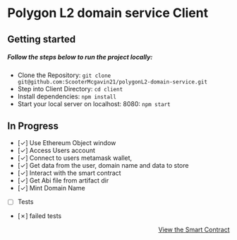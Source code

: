 # Polygon L2 domain service Client

## Getting started

##### Follow the steps below to run the project locally:

- Clone the Repository: `git clone git@github.com:ScooterMcgavin21/polygonL2-domain-service.git`
- Step into Client Directory: `cd client`
- Install dependencies: `npm install`
- Start your local server on localhost: 8080: `npm start`

## In Progress

- [&check;] Use Ethereum Object window
- [&check;] Access Users account
- [&check;] Connect to users metamask wallet,
- [&check;] Get data from the user, domain name and data to store
- [&check;] Interact with the smart contract
- [&check;] Get Abi file from artifact dir
- [&check;] Mint Domain Name
- [ ] Tests
- [&cross;] failed tests

<p align='right'>
<a href="https://github.com/ScooterMcgavin21/polygonL2-domain-service"> View the Smart Contract</a>  
</p>
